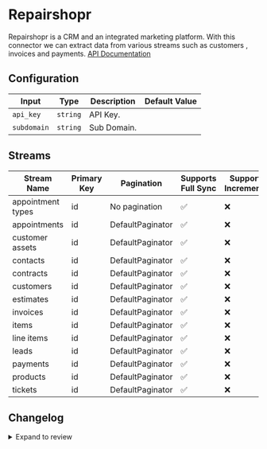 # Repairshopr
Repairshopr is a CRM and an integrated marketing platform.
With this connector we can extract data from various streams such as customers , invoices and payments.
[API Documentation](https://api-docs.repairshopr.com/)

## Configuration

| Input | Type | Description | Default Value |
|-------|------|-------------|---------------|
| `api_key` | `string` | API Key.  |  |
| `subdomain` | `string` | Sub Domain.  |  |

## Streams
| Stream Name | Primary Key | Pagination | Supports Full Sync | Supports Incremental |
|-------------|-------------|------------|---------------------|----------------------|
| appointment types | id | No pagination | ✅ |  ❌  |
| appointments | id | DefaultPaginator | ✅ |  ❌  |
| customer assets | id | DefaultPaginator | ✅ |  ❌  |
| contacts | id | DefaultPaginator | ✅ |  ❌  |
| contracts | id | DefaultPaginator | ✅ |  ❌  |
| customers | id | DefaultPaginator | ✅ |  ❌  |
| estimates | id | DefaultPaginator | ✅ |  ❌  |
| invoices | id | DefaultPaginator | ✅ |  ❌  |
| items | id | DefaultPaginator | ✅ |  ❌  |
| line items | id | DefaultPaginator | ✅ |  ❌  |
| leads | id | DefaultPaginator | ✅ |  ❌  |
| payments | id | DefaultPaginator | ✅ |  ❌  |
| products | id | DefaultPaginator | ✅ |  ❌  |
| tickets | id | DefaultPaginator | ✅ |  ❌  |

## Changelog

<details>
  <summary>Expand to review</summary>

| Version          | Date              | Pull Request | Subject        |
|------------------|-------------------|--------------|----------------|
| 0.0.31 | 2025-09-30 | [66441](https://github.com/airbytehq/airbyte/pull/66441) | Update dependencies |
| 0.0.30 | 2025-09-09 | [65656](https://github.com/airbytehq/airbyte/pull/65656) | Update dependencies |
| 0.0.29 | 2025-08-24 | [65452](https://github.com/airbytehq/airbyte/pull/65452) | Update dependencies |
| 0.0.28 | 2025-08-09 | [64804](https://github.com/airbytehq/airbyte/pull/64804) | Update dependencies |
| 0.0.27 | 2025-08-02 | [64418](https://github.com/airbytehq/airbyte/pull/64418) | Update dependencies |
| 0.0.26 | 2025-07-19 | [63610](https://github.com/airbytehq/airbyte/pull/63610) | Update dependencies |
| 0.0.25 | 2025-07-12 | [63039](https://github.com/airbytehq/airbyte/pull/63039) | Update dependencies |
| 0.0.24 | 2025-07-05 | [62726](https://github.com/airbytehq/airbyte/pull/62726) | Update dependencies |
| 0.0.23 | 2025-06-28 | [62267](https://github.com/airbytehq/airbyte/pull/62267) | Update dependencies |
| 0.0.22 | 2025-06-14 | [61620](https://github.com/airbytehq/airbyte/pull/61620) | Update dependencies |
| 0.0.21 | 2025-05-25 | [60507](https://github.com/airbytehq/airbyte/pull/60507) | Update dependencies |
| 0.0.20 | 2025-05-10 | [60146](https://github.com/airbytehq/airbyte/pull/60146) | Update dependencies |
| 0.0.19 | 2025-05-04 | [58397](https://github.com/airbytehq/airbyte/pull/58397) | Update dependencies |
| 0.0.18 | 2025-04-12 | [57928](https://github.com/airbytehq/airbyte/pull/57928) | Update dependencies |
| 0.0.17 | 2025-04-05 | [57295](https://github.com/airbytehq/airbyte/pull/57295) | Update dependencies |
| 0.0.16 | 2025-03-29 | [56754](https://github.com/airbytehq/airbyte/pull/56754) | Update dependencies |
| 0.0.15 | 2025-03-22 | [56222](https://github.com/airbytehq/airbyte/pull/56222) | Update dependencies |
| 0.0.14 | 2025-03-08 | [55053](https://github.com/airbytehq/airbyte/pull/55053) | Update dependencies |
| 0.0.13 | 2025-02-23 | [54618](https://github.com/airbytehq/airbyte/pull/54618) | Update dependencies |
| 0.0.12 | 2025-02-15 | [53967](https://github.com/airbytehq/airbyte/pull/53967) | Update dependencies |
| 0.0.11 | 2025-02-08 | [53491](https://github.com/airbytehq/airbyte/pull/53491) | Update dependencies |
| 0.0.10 | 2025-02-01 | [53022](https://github.com/airbytehq/airbyte/pull/53022) | Update dependencies |
| 0.0.9 | 2025-01-25 | [52531](https://github.com/airbytehq/airbyte/pull/52531) | Update dependencies |
| 0.0.8 | 2025-01-18 | [51909](https://github.com/airbytehq/airbyte/pull/51909) | Update dependencies |
| 0.0.7 | 2025-01-11 | [51367](https://github.com/airbytehq/airbyte/pull/51367) | Update dependencies |
| 0.0.6 | 2024-12-28 | [50682](https://github.com/airbytehq/airbyte/pull/50682) | Update dependencies |
| 0.0.5 | 2024-12-21 | [50255](https://github.com/airbytehq/airbyte/pull/50255) | Update dependencies |
| 0.0.4 | 2024-12-14 | [49690](https://github.com/airbytehq/airbyte/pull/49690) | Update dependencies |
| 0.0.3 | 2024-12-12 | [49366](https://github.com/airbytehq/airbyte/pull/49366) | Update dependencies |
| 0.0.2 | 2024-12-11 | [49092](https://github.com/airbytehq/airbyte/pull/49092) | Starting with this version, the Docker image is now rootless. Please note that this and future versions will not be compatible with Airbyte versions earlier than 0.64 |
| 0.0.1 | 2024-11-08 | | Initial release by [@ombhardwajj](https://github.com/ombhardwajj) via Connector Builder |

</details>
